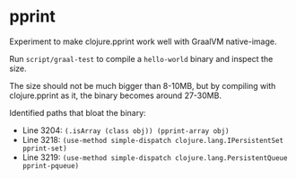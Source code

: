 # pprint

Experiment to make clojure.pprint work well with GraalVM native-image.

Run `script/graal-test` to compile a `hello-world` binary and inspect the size.

The size should not be much bigger than 8-10MB, but by compiling with clojure.pprint as it, the binary becomes around 27-30MB.

Identified paths that bloat the binary:

- Line 3204: `(.isArray (class obj)) (pprint-array obj)` 
- Line 3218: `(use-method simple-dispatch clojure.lang.IPersistentSet pprint-set)` 
- Line 3219: `(use-method simple-dispatch clojure.lang.PersistentQueue pprint-pqueue)`
